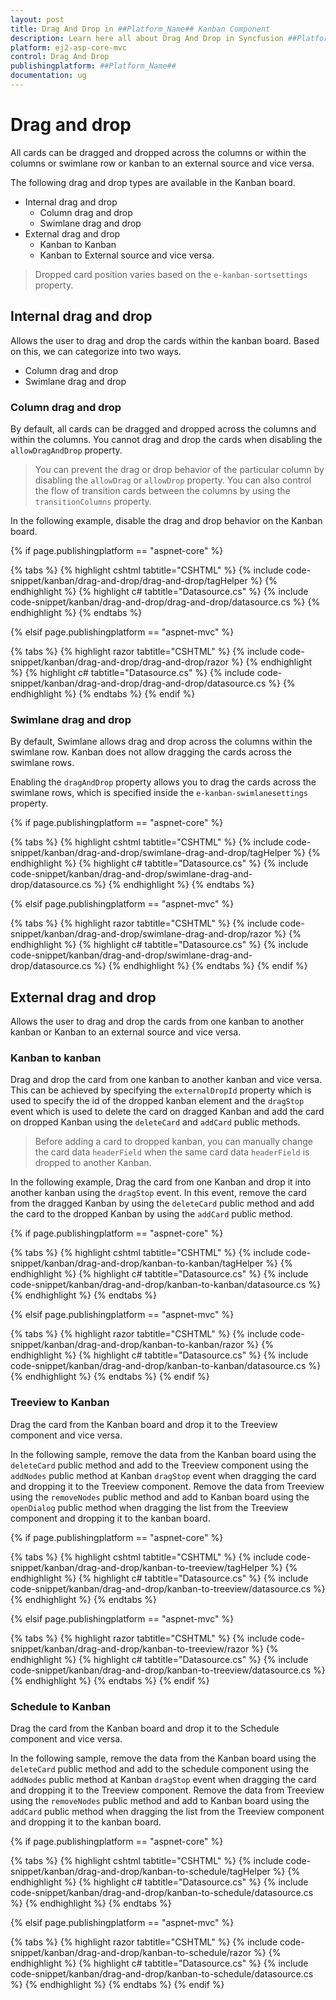 ```yaml
---
layout: post
title: Drag And Drop in ##Platform_Name## Kanban Component
description: Learn here all about Drag And Drop in Syncfusion ##Platform_Name## Kanban component of Syncfusion Essential JS 2 and more.
platform: ej2-asp-core-mvc
control: Drag And Drop
publishingplatform: ##Platform_Name##
documentation: ug
---
```



# Drag and drop

All cards can be dragged and dropped across the columns or within the columns or swimlane row or kanban to an external source and vice versa.

The following drag and drop types are available in the Kanban board.

* Internal drag and drop
    * Column drag and drop
    * Swimlane drag and drop
* External drag and drop
    * Kanban to Kanban
    * Kanban to External source and vice versa.

> Dropped card position varies based on the `e-kanban-sortsettings` property.

## Internal drag and drop

Allows the user to drag and drop the cards within the kanban board. Based on this, we can categorize into two ways.

* Column drag and drop
* Swimlane drag and drop

### Column drag and drop

By default, all cards can be dragged and dropped across the columns and within the columns. You cannot drag and drop the cards when disabling the `allowDragAndDrop` property.

> You can prevent the drag or drop behavior of the particular column by disabling the `allowDrag` or `allowDrop` property.
> You can also control the flow of transition cards between the columns by using the `transitionColumns` property.

In the following example, disable the drag and drop behavior on the Kanban board.

{% if page.publishingplatform == "aspnet-core" %}

{% tabs %}
{% highlight cshtml tabtitle="CSHTML" %}
{% include code-snippet/kanban/drag-and-drop/drag-and-drop/tagHelper %}
{% endhighlight %}
{% highlight c# tabtitle="Datasource.cs" %}
{% include code-snippet/kanban/drag-and-drop/drag-and-drop/datasource.cs %}
{% endhighlight %}
{% endtabs %}

{% elsif page.publishingplatform == "aspnet-mvc" %}

{% tabs %}
{% highlight razor tabtitle="CSHTML" %}
{% include code-snippet/kanban/drag-and-drop/drag-and-drop/razor %}
{% endhighlight %}
{% highlight c# tabtitle="Datasource.cs" %}
{% include code-snippet/kanban/drag-and-drop/drag-and-drop/datasource.cs %}
{% endhighlight %}
{% endtabs %}
{% endif %}



### Swimlane drag and drop

By default, Swimlane allows drag and drop across the columns within the swimlane row. Kanban does not allow dragging the cards across the swimlane rows.

Enabling the `dragAndDrop` property allows you to drag the cards across the swimlane rows, which is specified inside the `e-kanban-swimlanesettings` property.

{% if page.publishingplatform == "aspnet-core" %}

{% tabs %}
{% highlight cshtml tabtitle="CSHTML" %}
{% include code-snippet/kanban/drag-and-drop/swimlane-drag-and-drop/tagHelper %}
{% endhighlight %}
{% highlight c# tabtitle="Datasource.cs" %}
{% include code-snippet/kanban/drag-and-drop/swimlane-drag-and-drop/datasource.cs %}
{% endhighlight %}
{% endtabs %}

{% elsif page.publishingplatform == "aspnet-mvc" %}

{% tabs %}
{% highlight razor tabtitle="CSHTML" %}
{% include code-snippet/kanban/drag-and-drop/swimlane-drag-and-drop/razor %}
{% endhighlight %}
{% highlight c# tabtitle="Datasource.cs" %}
{% include code-snippet/kanban/drag-and-drop/swimlane-drag-and-drop/datasource.cs %}
{% endhighlight %}
{% endtabs %}
{% endif %}



## External drag and drop

Allows the user to drag and drop the cards from one kanban to another kanban or Kanban to an external source and vice versa.

### Kanban to kanban

Drag and drop the card from one kanban to another kanban and vice versa. This can be achieved by specifying the `externalDropId` property which is used to specify the id of the dropped kanban element and the `dragStop` event which is used to delete the card on dragged Kanban and add the card on dropped Kanban using the `deleteCard` and `addCard` public methods.

> Before adding a card to dropped kanban, you can manually change the card data `headerField` when the same card data `headerField` is dropped to another Kanban.

In the following example, Drag the card from one Kanban and drop it into another kanban using the `dragStop` event. In this event, remove the card from the dragged Kanban by using the `deleteCard` public method and add the card to the dropped Kanban by using the `addCard` public method.

{% if page.publishingplatform == "aspnet-core" %}

{% tabs %}
{% highlight cshtml tabtitle="CSHTML" %}
{% include code-snippet/kanban/drag-and-drop/kanban-to-kanban/tagHelper %}
{% endhighlight %}
{% highlight c# tabtitle="Datasource.cs" %}
{% include code-snippet/kanban/drag-and-drop/kanban-to-kanban/datasource.cs %}
{% endhighlight %}
{% endtabs %}

{% elsif page.publishingplatform == "aspnet-mvc" %}

{% tabs %}
{% highlight razor tabtitle="CSHTML" %}
{% include code-snippet/kanban/drag-and-drop/kanban-to-kanban/razor %}
{% endhighlight %}
{% highlight c# tabtitle="Datasource.cs" %}
{% include code-snippet/kanban/drag-and-drop/kanban-to-kanban/datasource.cs %}
{% endhighlight %}
{% endtabs %}
{% endif %}



### Treeview to Kanban

Drag the card from the Kanban board and drop it to the Treeview component and vice versa.

In the following sample, remove the data from the Kanban board using the `deleteCard` public method and add to the Treeview component using the `addNodes` public method at Kanban `dragStop` event when dragging the card and dropping it to the Treeview component. Remove the data from Treeview using the `removeNodes` public method and add to Kanban board using the `openDialog` public method when dragging the list from the Treeview component and dropping it to the kanban board.

{% if page.publishingplatform == "aspnet-core" %}

{% tabs %}
{% highlight cshtml tabtitle="CSHTML" %}
{% include code-snippet/kanban/drag-and-drop/kanban-to-treeview/tagHelper %}
{% endhighlight %}
{% highlight c# tabtitle="Datasource.cs" %}
{% include code-snippet/kanban/drag-and-drop/kanban-to-treeview/datasource.cs %}
{% endhighlight %}
{% endtabs %}

{% elsif page.publishingplatform == "aspnet-mvc" %}

{% tabs %}
{% highlight razor tabtitle="CSHTML" %}
{% include code-snippet/kanban/drag-and-drop/kanban-to-treeview/razor %}
{% endhighlight %}
{% highlight c# tabtitle="Datasource.cs" %}
{% include code-snippet/kanban/drag-and-drop/kanban-to-treeview/datasource.cs %}
{% endhighlight %}
{% endtabs %}
{% endif %}



### Schedule to Kanban

Drag the card from the Kanban board and drop it to the Schedule component and vice versa.

In the following sample, remove the data from the Kanban board using the `deleteCard` public method and add to the schedule component using the `addNodes` public method at Kanban `dragStop` event when dragging the card and dropping it to the Treeview component. Remove the data from Treeview using the `removeNodes` public method and add to Kanban board using the `addCard` public method when dragging the list from the Treeview component and dropping it to the kanban board.

{% if page.publishingplatform == "aspnet-core" %}

{% tabs %}
{% highlight cshtml tabtitle="CSHTML" %}
{% include code-snippet/kanban/drag-and-drop/kanban-to-schedule/tagHelper %}
{% endhighlight %}
{% highlight c# tabtitle="Datasource.cs" %}
{% include code-snippet/kanban/drag-and-drop/kanban-to-schedule/datasource.cs %}
{% endhighlight %}
{% endtabs %}

{% elsif page.publishingplatform == "aspnet-mvc" %}

{% tabs %}
{% highlight razor tabtitle="CSHTML" %}
{% include code-snippet/kanban/drag-and-drop/kanban-to-schedule/razor %}
{% endhighlight %}
{% highlight c# tabtitle="Datasource.cs" %}
{% include code-snippet/kanban/drag-and-drop/kanban-to-schedule/datasource.cs %}
{% endhighlight %}
{% endtabs %}
{% endif %}


